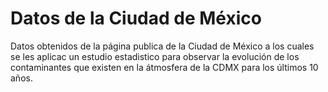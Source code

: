# Datos de la Ciudad de México

Datos obtenidos de la página publica de la Ciudad de México a los cuales se les aplicac un estudio estadistico para observar la evolución de los contaminantes que existen en la átmosfera de la CDMX para los últimos 10 años.


